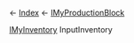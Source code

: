 ← [Index](Api-Index) ← [IMyProductionBlock](Sandbox.ModAPI.Ingame.IMyProductionBlock)

[IMyInventory](VRage.Game.ModAPI.Ingame.IMyInventory) InputInventory